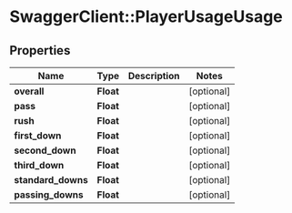 # SwaggerClient::PlayerUsageUsage

## Properties
Name | Type | Description | Notes
------------ | ------------- | ------------- | -------------
**overall** | **Float** |  | [optional] 
**pass** | **Float** |  | [optional] 
**rush** | **Float** |  | [optional] 
**first_down** | **Float** |  | [optional] 
**second_down** | **Float** |  | [optional] 
**third_down** | **Float** |  | [optional] 
**standard_downs** | **Float** |  | [optional] 
**passing_downs** | **Float** |  | [optional] 


